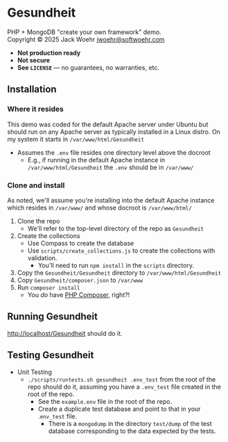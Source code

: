 # Gesundheit

PHP + MongoDB "create your own framework" demo.  
Copyright &copy; 2025 Jack Woehr [jwoehr@softwoehr.com](mailto:jwoehr@softwoehr.com)

- **Not production ready**
- **Not secure**
- **See `LICENSE`** &mdash; no guarantees, no warranties, etc.

## Installation

### Where it resides

This demo was coded for the default Apache server under Ubuntu but should run on any Apache server as typically installed in a Linux distro.
On my system it starts in `/var/www/html/Gesundheit`

- Assumes the `.env` file resides one directory level above the docroot
  - E.g., if running in the default Apache instance in `/var/www/html/Gesundheit` the `.env` should be in `/var/www/`

### Clone and install

As noted, we'll assume you're installing into the default Apache instance which resides in `/var/www/` and whose docroot is `/var/www/html/`

1. Clone the repo
    - We'll refer to the top-level directory of the repo as `Gesundheit`
1. Create the collections
    - Use Compass to create the database
    - Use `scripts/create_collections.js` to create the collections with validation.
        - You'll need to run `npm install` in the `scripts` directory.
1. Copy the `Gesundheit/Gesundheit` directory to `/var/www/html/Gesundheit`
1. Copy `Gesundheit/composer.json` to `/var/www`
1. Run `composer install`
    - You _do_ have [PHP Composer](https://getcomposer.org/), right?!

## Running Gesundheit

[http://localhost/Gesundheit](http://localhost/Gesundheit) should do it.

## Testing Gesundheit

- Unit Testing
  - `./scripts/runtests.sh gesundheit .env_test` from the root of the repo should do it, assuming you have a `.env_test` file created in the root of the repo.
    - See the `example.env` file in the root of the repo.
    - Create a duplicate test database and point to that in your .`env_test` file.
      - There is a `mongodump`  in the directory `test/dump` of the test database corresponding to the data expected by the tests.
